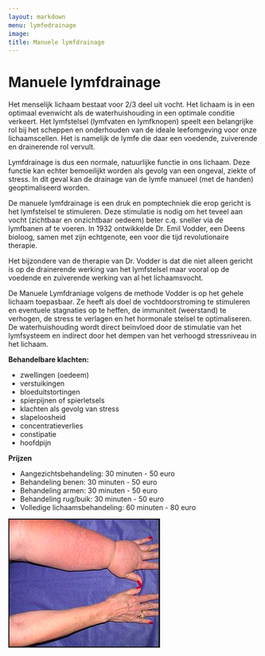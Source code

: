 ```yaml
---
layout: markdown
menu: lymfedrainage
image: 
title: Manuele lymfdrainage
---
```

# Manuele lymfdrainage


Het menselijk lichaam bestaat voor 2/3 deel uit vocht. Het lichaam is in een optimaal evenwicht als de waterhuishouding in een optimale conditie verkeert. Het lymfstelsel (lymfvaten en lymfknopen) speelt een belangrijke rol bij het scheppen en onderhouden van de ideale leefomgeving voor onze lichaamscellen. Het is namelijk de lymfe die daar een voedende, zuiverende en drainerende rol vervult.

Lymfdrainage is dus een normale, natuurlijke functie in ons lichaam. Deze functie kan echter bemoeilijkt worden als gevolg van een ongeval, ziekte of stress. In dit geval kan de drainage van de lymfe manueel (met de handen) geoptimaliseerd worden.


De manuele lymfdrainage is een druk en pomptechniek die erop gericht is het lymfstelsel te stimuleren. Deze stimulatie is nodig om het teveel aan vocht (zichtbaar en onzichtbaar oedeem) beter c.q. sneller via de lymfbanen af te voeren. In 1932 ontwikkelde Dr. Emil Vodder, een Deens bioloog, samen met zijn echtgenote, een voor die tijd revolutionaire therapie.

Het bijzondere van de therapie van Dr. Vodder is dat die niet alleen gericht is op de drainerende werking van het lymfstelsel maar vooral op de voedende en zuiverende werking van al het lichaamsvocht.

De Manuele Lymfdraniage volgens de methode Vodder is op het gehele lichaam toepasbaar. Ze heeft als doel de vochtdoorstroming te stimuleren en eventuele stagnaties op te heffen, de immuniteit (weerstand) te verhogen, de stress te verlagen en het hormonale stelsel te optimaliseren. De waterhuishouding wordt direct beïnvloed door de stimulatie van het lymfsysteem en indirect door het dempen van het verhoogd stressniveau in het lichaam.

**Behandelbare klachten:**

* zwellingen (oedeem)
* verstuikingen
* bloeduitstortingen
* spierpijnen of spierletsels
* klachten als gevolg van stress
* slapeloosheid
* concentratieverlies
* constipatie
* hoofdpijn


**Prijzen**

* Aangezichtsbehandeling: 30 minuten - 50 euro
* Behandeling benen: 30 minuten - 50 euro
* Behandeling armen: 30 minuten - 50 euro
* Behandeling rug/buik: 30 minuten - 50 euro
* Volledige lichaamsbehandeling: 60 minuten - 80 euro



![lymfdrainage](images/lymfe.png)

